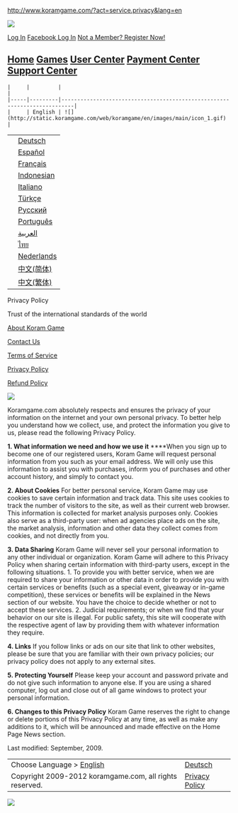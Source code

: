 http://www.koramgame.com/?act=service.privacy&lang=en

![](http://static.koramgame.com/www/v3/images/v5/logo.jpg)

<a href="/?act=index.login" class="sign_btn">Log In</a>
<a href="http://connect.koramgame.com/?act=login.facebook&amp;u=102026&amp;u2=facebook" class="sign_fb_btn">Facebook Log In</a>
<a href="/?act=passport.regist" class="Gray">Not a Member? Register Now!</a>

[<span class="home">Home</span>](/en/) [Games](http://games.koramgame.com/en/) [User Center](/?act=passport.usercenter) [Payment Center](/?act=voucher.main) [Support Center](http://cs.koramgame.com)
-   

    |     |         |                                                                          |
    |-----|---------|--------------------------------------------------------------------------|
    |     | English | ![](http://static.koramgame.com/web/koramgame/en/images/main/icon_1.gif) |

|     |                                                                        |
|-----|------------------------------------------------------------------------|
|     | [Deutsch](http://www.koramgame.com/?act=service.privacy&lang=de)       |
|     | [Español](http://www.koramgame.com/?act=service.privacy&lang=es)       |
|     | [Français](http://www.koramgame.com/?act=service.privacy&lang=fr)      |
|     | [Indonesian](http://www.koramgame.com/?act=service.privacy&lang=id)    |
|     | [Italiano](http://www.koramgame.com/?act=service.privacy&lang=it)      |
|     | [Türkçe](http://www.koramgame.com/?act=service.privacy&lang=tr)        |
|     | [Русский](http://www.koramgame.com/?act=service.privacy&lang=ru)       |
|     | [Português](http://www.koramgame.com/?act=service.privacy&lang=pt)     |
|     | [العربية](http://www.koramgame.com/?act=service.privacy&lang=ar)       |
|     | [ไทย](http://www.koramgame.in.th/?act=service.privacy&lang=th)         |
|     | [Nederlands](http://www.koramgame.com/?act=service.privacy&lang=nl)    |
|     | [中文(简体)](http://www.koramgame.com.my/?act=service.privacy&lang=zh) |
|     | [中文(繁体)](http://www.kunlun.tw/?act=service.privacy&lang=zh-tw)     |

Privacy Policy

Trust of the international standards of the world

[About Koram Game](/?act=service.aboutus)

[Contact Us](/?act=service.contactus)

[Terms of Service](/?act=service.terms)

[Privacy Policy](/?act=service.privacy)

[Refund Policy](/?act=service.refund)

![](http://static.koramgame.com/www/v3/images/main/logo.jpg)

Koramgame.com absolutely respects and ensures the privacy of your information on the internet and your own personal privacy. To better help you understand how we collect, use, and protect the information you give to us, please read the following Privacy Policy.

**1. What information we need and how we use it**
****When you sign up to become one of our registered users, Koram Game will request personal information from you such as your email address. We will only use this information to assist you with purchases, inform you of purchases and other account history, and simply to contact you.

**2. About Cookies**
For better personal service, Koram Game may use cookies to save certain information and track data. This site uses cookies to track the number of visitors to the site, as well as their current web browser. This information is collected for market analysis purposes only. Cookies also serve as a third-party user: when ad agencies place ads on the site, the market analysis, information and other data they collect comes from cookies, and not directly from you.

**3. Data Sharing**
Koram Game will never sell your personal information to any other individual or organization. Koram Game will adhere to this Privacy Policy when sharing certain information with third-party users, except in the following situations.
1. To provide you with better service, when we are required to share your information or other data in order to provide you with certain services or benefits (such as a special event, giveaway or in-game competition), these services or benefits will be explained in the News section of our website. You have the choice to decide whether or not to accept these services.
2. Judicial requirements; or when we find that your behavior on our site is illegal. For public safety, this site will cooperate with the respective agent of law by providing them with whatever information they require.

**4. Links**
If you follow links or ads on our site that link to other websites, please be sure that you are familiar with their own privacy policies; our privacy policy does not apply to any external sites.

**5. Protecting Yourself**
Please keep your account and password private and do not give such information to anyone else. If you are using a shared computer, log out and close out of all game windows to protect your personal information.

**6. Changes to this Privacy Policy**
Koram Game reserves the right to change or delete portions of this Privacy Policy at any time, as well as make any additions to it, which will be announced and made effective on the Home Page News section.

Last modified: September, 2009.

|                                                                                                                                                                                                                                                                                                                                                                                                                                                                                                                                                                                                                                                                                                                                                                                                                                                                                                                                                                                     |                                                                                                                                                               |
|-------------------------------------------------------------------------------------------------------------------------------------------------------------------------------------------------------------------------------------------------------------------------------------------------------------------------------------------------------------------------------------------------------------------------------------------------------------------------------------------------------------------------------------------------------------------------------------------------------------------------------------------------------------------------------------------------------------------------------------------------------------------------------------------------------------------------------------------------------------------------------------------------------------------------------------------------------------------------------------|---------------------------------------------------------------------------------------------------------------------------------------------------------------|
| Choose Language &gt; [English](/?act=service.privacy&lang=en) | [Deutsch](http://www.koramgame.com/?act=service.privacy&lang=de) | [Español](http://www.koramgame.com/?act=service.privacy&lang=es) | [Français](http://www.koramgame.com/?act=service.privacy&lang=fr) | [Indonesian](http://www.koramgame.com/?act=service.privacy&lang=id) | [Italiano](http://www.koramgame.com/?act=service.privacy&lang=it) | [Türkçe](http://www.koramgame.com/?act=service.privacy&lang=tr) | [Русский](http://www.koramgame.com/?act=service.privacy&lang=ru) | [Português](http://www.koramgame.com/?act=service.privacy&lang=pt) | [العربية](http://www.koramgame.com/?act=service.privacy&lang=ar) | [ไทย](http://www.koramgame.in.th/?act=service.privacy&lang=th) | [Nederlands](http://www.koramgame.com/?act=service.privacy&lang=nl) | [中文(简体)](http://www.koramgame.com.my/?act=service.privacy&lang=zh) | [中文(繁体)](http://www.kunlun.tw/?act=service.privacy&lang=zh-tw) | [![](http://static.koramgame.com/www/v3/images/main/kl_logo.jpg)](/)                                                                                          |
| Copyright 2009-2012 koramgame.com, all rights reserved.                                                                                                                                                                                                                                                                                                                                                                                                                                                                                                                                                                                                                                                                                                                                                                                                                                                                                                                             | [Privacy Policy](/?act=service.privacy) | [Terms of Service](/?act=service.terms) | [About Us](/?act=service.aboutus) | [Contact Us](/?act=service.contactus) |

![](//googleads.g.doubleclick.net/pagead/viewthroughconversion/999032962/?value=0&label=Y4RBCPalvwYQgpGw3AM&guid=ON&script=0)
